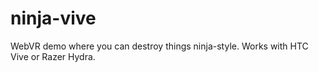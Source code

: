 # ninja-vive
WebVR demo where you can destroy things ninja-style. Works with HTC Vive or Razer Hydra.
